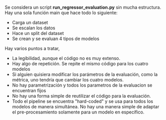 Se considera un script **run_regressor_evaluation.py** sin mucha estructura. Hay una sola función main que hace todo lo siguiente:

* Carga un dataset
* Se escalan los datos
* Hace un split del dataset
* Se crean y se evaluan 4 tipos de modelos

Hay varios puntos a tratar,

* La legibilidad, aunque el código no es muy extenso.
* Hay algo de repetición. Se repite el mismo código para los cuatro modelos
* Si alguien quisiera modificar los parámetros de la evaluación, como la métrica, uno tendría que cambiar los cuatro modelos.
* No hay parametrización y todos los parametros de la evaluacion se encuentran fijos
* No hay una forma simple de reutilizar el código para la evaluación.
* Todo el pipeline se encuentra "hard-coded" y se usa para todos los modelos de manera simultánea. No hay una manera simple de adaptar el pre-procesamiento solamente para un modelo en específico.

